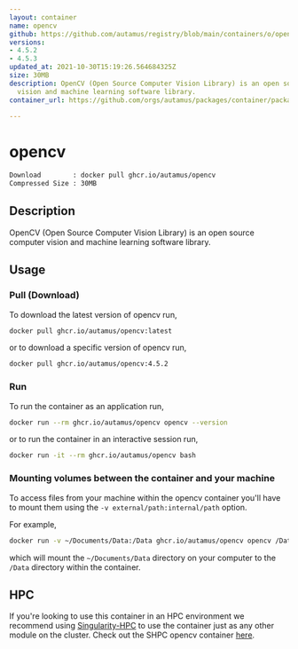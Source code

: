 ```yaml
---
layout: container
name: opencv
github: https://github.com/autamus/registry/blob/main/containers/o/opencv/spack.yaml
versions:
- 4.5.2
- 4.5.3
updated_at: 2021-10-30T15:19:26.564684325Z
size: 30MB
description: OpenCV (Open Source Computer Vision Library) is an open source computer
  vision and machine learning software library.
container_url: https://github.com/orgs/autamus/packages/container/package/opencv

---
```

# opencv
```bash 
Download        : docker pull ghcr.io/autamus/opencv
Compressed Size : 30MB
```

## Description
OpenCV (Open Source Computer Vision Library) is an open source computer vision and machine learning software library.

## Usage
### Pull (Download)
To download the latest version of opencv run,

```bash
docker pull ghcr.io/autamus/opencv:latest
```

or to download a specific version of opencv run,

```bash
docker pull ghcr.io/autamus/opencv:4.5.2
```
### Run
To run the container as an application run,
```bash
docker run --rm ghcr.io/autamus/opencv opencv --version
```

or to run the container in an interactive session run,
```bash
docker run -it --rm ghcr.io/autamus/opencv bash
```

### Mounting volumes between the container and your machine
To access files from your machine within the opencv container you'll have to mount them using the `-v external/path:internal/path` option.

For example,
```bash
docker run -v ~/Documents/Data:/Data ghcr.io/autamus/opencv opencv /Data/myData.csv
```
which will mount the `~/Documents/Data` directory on your computer to the `/Data` directory within the container.

## HPC
If you're looking to use this container in an HPC environment we recommend using [Singularity-HPC](https://singularity-hpc.readthedocs.io) to use the container just as any other module on the cluster. Check out the SHPC opencv container [here](https://singularityhub.github.io/singularity-hpc/r/ghcr.io-autamus-opencv/).